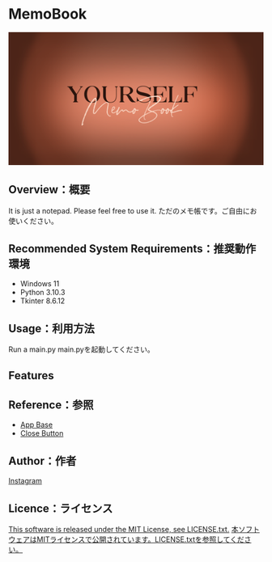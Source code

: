 # MemoBook

![png](https://github.com/YYUTY/MemoBook/blob/master/Setting/Texture/Picture/start.png)

## Overview：概要
It is just a notepad. Please feel free to use it.
ただのメモ帳です。ご自由にお使いください。

## Recommended System Requirements：推奨動作環境
- Windows 11
- Python 3.10.3
- Tkinter 8.6.12

## Usage：利用方法
Run a main.py
main.pyを起動してください。

## Features

## Reference：参照
- [App Base](https://qiita.com/TANAKA-V/items/57f88d6c1ab6450faf4f)
- [Close Button](https://stackoverflow.com/questions/39458337/is-there-a-way-to-add-close-buttons-to-tabs-in-tkinter-ttk-notebook)

## Author：作者
[Instagram](https://www.instagram.com/yatsuha_sd/)

## Licence：ライセンス
[This software is released under the MIT License, see LICENSE.txt.](https://github.com/YYUTY/MemoBook/blob/master/LICENSE.txt)
[本ソフトウェアはMITライセンスで公開されています。LICENSE.txtを参照してください。](https://github.com/YYUTY/MemoBook/blob/master/LICENSE.txt)
